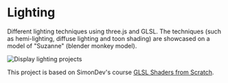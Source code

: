 # Lighting
Different lighting techniques using three.js and GLSL. The techniques (such as hemi-lighting, diffuse lighting and toon shading) are showcased on a model of "Suzanne" (blender monkey model).

![Display lighting projects](https://i.imgur.com/FI49af5.jpeg)

This project is based on SimonDev's course [GLSL Shaders from Scratch](https://simondev.teachable.com/courses/).

